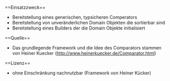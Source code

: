 ==Einsatzzweck==

* Bereitstellung eines generischen, typsicheren Comperators
* Bereitstellung von unveränderlichen Domain Objekten die sortierbar sind
* Bereitstellung eines Builders der die Domain Objekte initialisiert


==Quelle==

* Das grundlegende Framework und die Idee des Comparators stammen von Heiner Kuecker
(http://www.heinerkuecker.de/Comparator.html)

==Lizenz==
* ohne Einschränkung nachnutzbar (Framework von Heiner Kücker) 